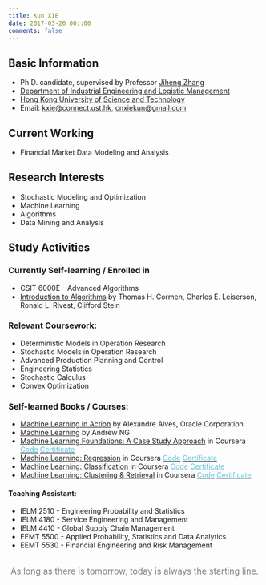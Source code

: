 ```yaml
---
title: Kun XIE
date: 2017-03-26 00::00
comments: false
---
```


## Basic Information

- Ph.D. candidate, supervised by Professor [Jiheng Zhang](http://verse.ust.hk)
- [Department of Industrial Engineering and Logistic Management](http://www.ielm.ust.hk/eng/index.php)
- [Hong Kong University of Science and Technology](http://www.ust.hk)
- Email: <kxie@connect.ust.hk>, <cnxiekun@gmail.com>

## Current Working

- Financial Market Data Modeling and Analysis

## Research Interests

- Stochastic Modeling and Optimization
- Machine Learning
- Algorithms
- Data Mining and Analysis

## Study Activities

### Currently Self-learning / Enrolled in

- CSIT 6000E - Advanced Algorithms
- [Introduction to Algorithms](https://www.amazon.com/Introduction-Algorithms-3rd-MIT-Press/dp/0262033844) by Thomas H. Cormen, Charles E. Leiserson, Ronald L. Rivest, Clifford Stein

### Relevant Coursework:

- Deterministic Models in Operation Research
- Stochastic Models in Operation Research
- Advanced Production Planning and Control
- Engineering Statistics
- Stochastic Calculus
- Convex Optimization

### Self-learned Books / Courses:

- [Machine Learning in Action](https://www.manning.com/books/machine-learning-in-action) by Alexandre Alves, Oracle Corporation
- [Machine Learning](https://www.coursera.org/learn/machine-learning) by Andrew NG
- [Machine Learning Foundations: A Case Study Approach](https://www.coursera.org/learn/ml-foundations) in Coursera [<font color=#5bc0de>Code</font>](https://github.com/cnxiekun/ML-Foundations)  [<font color=#5bc0de>Certificate</font>](index/ML-Foundations.pdf)
- [Machine Learning: Regression](https://www.coursera.org/learn/ml-regression) in Coursera [<font color=#5bc0de>Code</font>](https://github.com/cnxiekun/ML-Regression)  [<font color=#5bc0de>Certificate</font>](index/ML-Regression.pdf)
- [Machine Learning: Classification](https://www.coursera.org/learn/ml-classification) in Coursera [<font color=#5bc0de>Code</font>](https://github.com/cnxiekun/ML-Classification)  [<font color=#5bc0de>Certificate</font>](index/ML-Classification.pdf)
- [Machine Learning: Clustering & Retrieval](https://www.coursera.org/learn/ml-clustering-and-retrieval) in Coursera [<font color=#5bc0de>Code</font>](https://github.com/cnxiekun/ML-ClusteringAndRetrieval)  [<font color=#5bc0de>Certificate</font>](index/ML-ClusteringAndRetrieval.pdf)

#### Teaching Assistant:

- IELM 2510 - Engineering Probability and Statistics
- IELM 4180 - Service Engineering and Management
- IELM 4410 - Global Supply Chain Management
- EEMT 5500 - Applied Probability, Statistics and Data Analytics
- EEMT 5530 - Financial Engineering and Risk Management


<p style="text-align:center;font-size:17px;padding-top:20px; width : 500px; margin:0 auto; padding-bottom:50px; color:#000;"><font color="grey">As long as there is tomorrow, today is always the starting line.</font></p>
